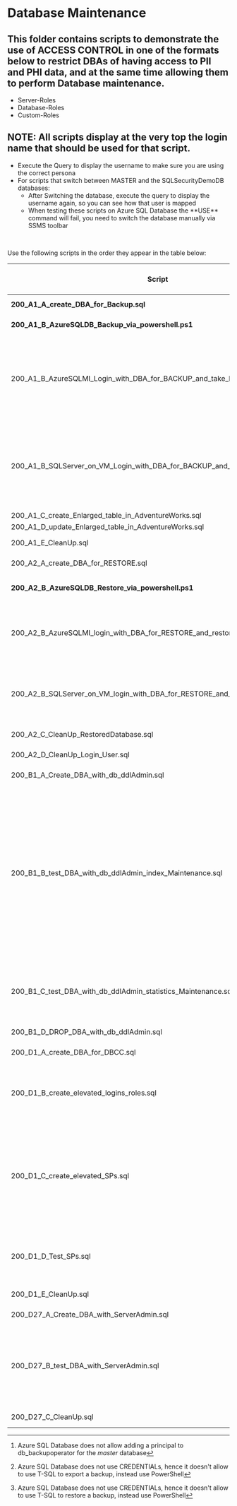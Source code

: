 # Database Maintenance

## This folder contains scripts to demonstrate the use of ACCESS CONTROL in one of the formats below to restrict DBAs of having access to PII and PHI data, and at the same time allowing them to perform Database maintenance.
<ul>
  <li>Server-Roles</li>
  <li>Database-Roles</li>
  <li>Custom-Roles</li>
</ul>

## NOTE: All scripts display at the very top the **login name** that should be used for that script.<br>
<ul>
<li>Execute the Query to display the username to make sure you are using the correct persona</li>
<li>For scripts that switch between MASTER and the SQLSecurityDemoDB databases:<ul>
  <li>After Switching the database, execute the query to display the username again, so you can see how that user is mapped</li>
  <li>When testing these scripts on Azure SQL Database the **USE** command will fail, you need to switch the database manually via SSMS toolbar</li>
  </ul>
</ul>
<br>

Use the following scripts in the order they appear in the table below:

| Script | Description | SQL Server on VM | Azure SQL MI | Azure SQL DB |
| ----------- | ----------- | ----------- | ----------- | ----------- |
| **200_A1_A_create_DBA_for_Backup.sql** | Create a login who will perform backup operations | Y | Y | Y[^1] | 
| **200_A1_B_AzureSQLDB_Backup_via_powershell.ps1** | Use PowerShell to export a BACPAC to Storage Account | N | N | Y[^2] |
| 200_A1_B_AzureSQLMI_Login_with_DBA_for_BACKUP_and_take_backups.sql | **for tests on Azure SQL Managed Instance**<br>Login as Backup operator.<br> Verify the backup operator doesn't have access to tables. <br> Perform FULL backup on databases: <ul><li>master</li><li>AdventureWorks</li></ul>  |  N | Y | ? |
| 200_A1_B_SQLServer_on_VM_Login_with_DBA_for_BACKUP_and_take_backups.sql | **for tests on SQL Server on-premises or VM**<br>Login as Backup operator.<br> Verify the backup operator doesn't have access to tables. <br> Perform FULL backup on databases: <ul><li>master</li><li>AdventureWorks</li></ul>  |  Y | N | ? |
| 200_A1_C_create_Enlarged_table_in_AdventureWorks.sql | Creates and populate a new table  |  Y | Y | ? |
| 200_A1_D_update_Enlarged_table_in_AdventureWorks.sql | update rows in the new table |  Y | Y | ? |
| 200_A1_E_CleanUp.sql | Clean-up Login and User for Backup Operator |  Y | Y | ? |
| 200_A2_A_create_DBA_for_RESTORE.sql | Create a login who will perform restore operations |  Y | Y | ? |
| **200_A2_B_AzureSQLDB_Restore_via_powershell.ps1** | Use PowerShell to restore a database from a BACPAC located on a Storage Account | N | N | Y[^3] |
| 200_A2_B_AzureSQLMI_login_with_DBA_for_RESTORE_and_restore_databases.sql | **for tests on Azure SQL Managed Instance**<br> Login as Restore operator.<br> Perform Restore on database: <ul><li>AdventureWorks</li></ul> |  N | Y | ? |
| 200_A2_B_SQLServer_on_VM_login_with_DBA_for_RESTORE_and_restore_databases.sql | **for tests on SQL Server on-premises or VM**<br>Login as Restore operator.<br> Perform Restore on database: <ul><li>AdventureWorks</li></ul> |  Y | N | ? |
| 200_A2_C_CleanUp_RestoredDatabase.sql | Clean-up entries on MSDB<br>Drops restored database  |  Y | Y | ? |
| 200_A2_D_CleanUp_Login_User.sql | Clean-up Login and User for Restore operator |  Y | Y | ? |
| 200_B1_A_Create_DBA_with_db_ddlAdmin.sql | Creates a Login and User for DDL-Admin |  Y | Y | ? |
| 200_B1_B_test_DBA_with_db_ddlAdmin_index_Maintenance.sql | Login as DDL-Admin.<br>Executes statements to: <ul><li>Create a Table</li><li>Altetr Table</li><li>Access Data from created table</li><li>Add (document) Extended Properties to the table</li><li>try to select data from the created table</li><li>try to drop created table</li><li>try to overpower masking settings</li><li>Try to select data from other schemas/tables</li><li>Creates Indexes</li><li>Alter Indexes</li><li>Drop Indexes</li><li>Alter Indexes</li><li>Create Views</li></ul> |  Y | Y | ? |
| 200_B1_C_test_DBA_with_db_ddlAdmin_statistics_Maintenance.sql | Login as DDL-Admin.<br>Executes statements to: <ul><li>Create Statistics</li><li>Update Statistics</li><li>Drop Statistics</li></ul>| Y | Y | ? |
| 200_B1_D_DROP_DBA_with_db_ddlAdmin.sql | Clean-up Login and User for DDL Admin |  Y | Y | ? |
| 200_D1_A_create_DBA_for_DBCC.sql | Create a login who will perform DBCC operations |  Y | Y | ? |
| 200_D1_B_create_elevated_logins_roles.sql | Creates: <ul><li>a schema to contain tools to execute DBCC</li><li>an Internal Principal for DBCC commands</li></ul>  |  Y | Y | ? |
| 200_D1_C_create_elevated_SPs.sql | Creates Stored Procedures in the tools schema to execute DBCC commands:<ul><li>up_sp_DBCC_statement - Stored Procedure to execute a generic DBCC command, with limited validation</li><li>up_sp_DBCC_Statement_all_DBCCs - Stored Procedure to execute commands limited to a **restricted**  list of DBCC commands</li></ul> |  Y | Y | ? |
| 200_D1_D_Test_SPs.sql | Login as DBCC Operator.<br> Try to SELECT from tables.<br>Try to manipulate Masking settings.<br>Try to execute DBCC commands.<br>Execute Stored Procedures created to wrap DBCC execution  |  Y | Y | ? |
| 200_D1_E_CleanUp.sql | Drop the User and Login for DBCC Operator |  Y | Y | ? |
| 200_D27_A_Create_DBA_with_ServerAdmin.sql | Create Login and User for Server-Admin operations |  Y | Y | ? |
| 200_D27_B_test_DBA_with_ServerAdmin.sql | Login as Server-Admin operator.<br>Try to select from tables.<br>Try to manipulate masking settings.<br>Try to run DBCC commands.<br>Try to SHUTDOWN server.<br>Try to execute stored procedure sp_lock.<br>Try to stop/pause/resume/restart engine  |  Y | Y | ? |
| 200_D27_C_CleanUp.sql | Clean-up Server-Admin User and Login  |  Y | Y | ? |

[^1]:Azure SQL Database does not allow adding a principal to db_backupoperator for the _master_ database
[^2]:Azure SQL Database does not use CREDENTIALs, hence it doesn't allow to use T-SQL to export a backup, instead use PowerShell 
[^3]:Azure SQL Database does not use CREDENTIALs, hence it doesn't allow to use T-SQL to restore a backup, instead use PowerShell 
